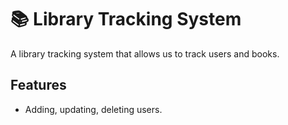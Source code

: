 ﻿# 📚 Library Tracking System

A library tracking system that allows us to track users and books.

## Features
- Adding, updating, deleting users.
